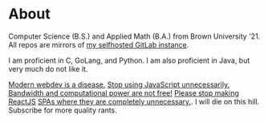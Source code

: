 # About

Computer Science (B.S.) and Applied Math (B.A.) from Brown University '21. All repos are mirrors of [my selfhosted GitLab instance](https://git.geraldwu.com/gerald).

I am proficient in C, GoLang, and Python. I am also proficient in Java, but very much do not like it.

[Modern webdev is a disease.](https://blog.geraldwu.com/a-new-website) [Stop using JavaScript unnecessarily.](https://idlewords.com/talks/website_obesity.htm) [Bandwidth and computational power are not free!](https://danluu.com/web-bloat/) [Please stop making ReactJS](https://dev.to/ender_minyard/why-you-should-stop-using-react-g7c) [SPAs where they are completely unnecessary.](https://macwright.com/2020/05/10/spa-fatigue.html). I will die on this hill. Subscribe for more quality rants.
